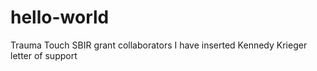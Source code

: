 # hello-world
Trauma Touch SBIR grant collaborators
I have inserted Kennedy Krieger letter of support
